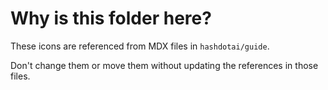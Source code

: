 # Why is this folder here?

These icons are referenced from MDX files in `hashdotai/guide`.

Don't change them or move them without updating the references in those files.
